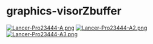 # graphics-visorZbuffer
[![Lancer-Pro23444-A.png](https://i.postimg.cc/MGYPtXGT/Lancer-Pro23444-A.png)](https://postimg.cc/mctygLCf)
[![Lancer-Pro23444-A2.png](https://i.postimg.cc/Pf1g8fWC/Lancer-Pro23444-A2.png)](https://postimg.cc/fkT2GNgs)
[![Lancer-Pro23444-A3.png](https://i.postimg.cc/MKWFM7ZL/Lancer-Pro23444-A3.png)](https://postimg.cc/py6Z3nFQ)
